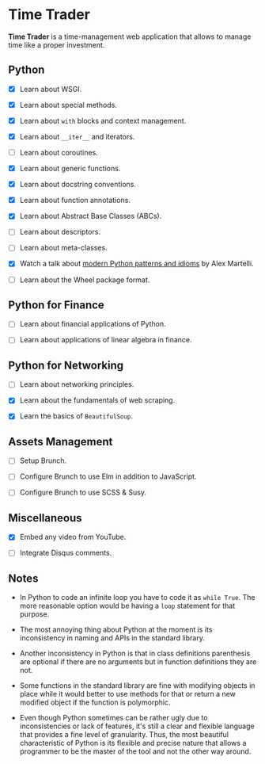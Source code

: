 # Time Trader

**Time Trader** is a time-management web application that allows to manage
time like a proper investment.


## Python

- [x] Learn about WSGI.
- [x] Learn about special methods.
- [x] Learn about `with` blocks and context management.
- [x] Learn about `__iter__` and iterators.
- [ ] Learn about coroutines.
- [x] Learn about generic functions.
- [x] Learn about docstring conventions.
- [x] Learn about function annotations.
- [x] Learn about Abstract Base Classes (ABCs).
- [ ] Learn about descriptors.
- [ ] Learn about meta-classes.
- [x] Watch a talk about [modern Python patterns and idioms](https://www.youtube.com/watch?t=10&v=LeuChRCByZc) by Alex Martelli.
- [ ] Learn about the Wheel package format.


## Python for Finance

- [ ] Learn about financial applications of Python.
- [ ] Learn about applications of linear algebra in finance.


## Python for Networking

- [ ] Learn about networking principles.
- [x] Learn about the fundamentals of web scraping.
- [x] Learn the basics of `BeautifulSoup`.


## Assets Management

- [ ] Setup Brunch.
- [ ] Configure Brunch to use Elm in addition to JavaScript.
- [ ] Configure Brunch to use SCSS & Susy.


## Miscellaneous

- [x] Embed any video from YouTube.
- [ ] Integrate Disqus comments.


## Notes

- In Python to code an infinite loop you have to code it as `while True`.
The more reasonable option would be having a `loop` statement for that purpose.

- The most annoying thing about Python at the moment is its inconsistency in
naming and APIs in the standard library.

- Another inconsistency in Python is that in class definitions
parenthesis are optional if there are no arguments but in function
definitions they are not.

- Some functions in the standard library are fine with modifying objects
in place while it would better to use methods for that or return a new modified object if the function is polymorphic.

- Even though Python sometimes can be rather ugly due to inconsistencies or lack of features, it's still a clear and flexible language that provides a fine level of granularity. Thus, the most beautiful characteristic of Python is its flexible and precise nature that allows a programmer to be the master of the tool and not the other way around.
